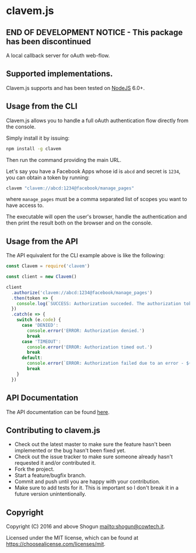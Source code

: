 # clavem.js

## END OF DEVELOPMENT NOTICE - This package has been discontinued

A local callback server for oAuth web-flow.

## Supported implementations.

Clavem.js supports and has been tested on [NodeJS](http://nodejs.org) 6.0+.

## Usage from the CLI

Clavem.js allows you to handle a full oAuth authentication flow directly from the console.

Simply install it by issuing:

```bash
npm install -g clavem
```

Then run the command providing the main URL.

Let's say you have a Facebook Apps whose id is `abcd` and secret is `1234`, you can obtain a token by running:

```bash
clavem "clavem://abcd:1234@facebook/manage_pages"
```

where `manage_pages` must be a comma separated list of scopes you want to have access to.

The executable will open the user's browser, handle the authentication and then print the result both on the browser and on the console.

## Usage from the API

The API equivalent for the CLI example above is like the following:

```javascript
const Clavem = require('clavem')

const client = new Clavem()

client
  .authorize('clavem://abcd:1234@facebook/manage_pages')
  .then(token => {
    console.log(`SUCCESS: Authorization succeded. The authorization token is: ${token}`)
  })
  .catch(e => {
    switch (e.code) {
      case 'DENIED':
        console.error('ERROR: Authorization denied.')
        break
      case 'TIMEOUT':
        console.error('ERROR: Authorization timed out.')
        break
      default:
        console.error(`ERROR: Authorization failed due to an error - ${e.message}`)
        break
    }
  })
```

## API Documentation

The API documentation can be found [here](https://sw.cowtech.it/clavem.js/docs).

## Contributing to clavem.js

- Check out the latest master to make sure the feature hasn't been implemented or the bug hasn't been fixed yet.
- Check out the issue tracker to make sure someone already hasn't requested it and/or contributed it.
- Fork the project.
- Start a feature/bugfix branch.
- Commit and push until you are happy with your contribution.
- Make sure to add tests for it. This is important so I don't break it in a future version unintentionally.

## Copyright

Copyright (C) 2016 and above Shogun <mailto:shogun@cowtech.it>.

Licensed under the MIT license, which can be found at https://choosealicense.com/licenses/mit.
